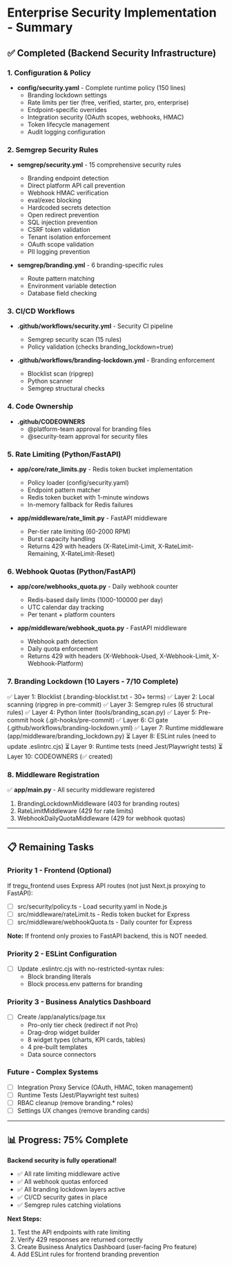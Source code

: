 # Enterprise Security Implementation - Summary

## ✅ Completed (Backend Security Infrastructure)

### 1. Configuration & Policy
- **config/security.yaml** - Complete runtime policy (150 lines)
  - Branding lockdown settings
  - Rate limits per tier (free, verified, starter, pro, enterprise)
  - Endpoint-specific overrides
  - Integration security (OAuth scopes, webhooks, HMAC)
  - Token lifecycle management
  - Audit logging configuration

### 2. Semgrep Security Rules
- **semgrep/security.yml** - 15 comprehensive security rules
  - Branding endpoint detection
  - Direct platform API call prevention
  - Webhook HMAC verification
  - eval/exec blocking
  - Hardcoded secrets detection
  - Open redirect prevention
  - SQL injection prevention
  - CSRF token validation
  - Tenant isolation enforcement
  - OAuth scope validation
  - PII logging prevention

- **semgrep/branding.yml** - 6 branding-specific rules
  - Route pattern matching
  - Environment variable detection
  - Database field checking

### 3. CI/CD Workflows
- **.github/workflows/security.yml** - Security CI pipeline
  - Semgrep security scan (15 rules)
  - Policy validation (checks branding_lockdown=true)

- **.github/workflows/branding-lockdown.yml** - Branding enforcement
  - Blocklist scan (ripgrep)
  - Python scanner
  - Semgrep structural checks

### 4. Code Ownership
- **.github/CODEOWNERS**
  - @platform-team approval for branding files
  - @security-team approval for security files

### 5. Rate Limiting (Python/FastAPI)
- **app/core/rate_limits.py** - Redis token bucket implementation
  - Policy loader (config/security.yaml)
  - Endpoint pattern matcher
  - Redis token bucket with 1-minute windows
  - In-memory fallback for Redis failures
  
- **app/middleware/rate_limit.py** - FastAPI middleware
  - Per-tier rate limiting (60-2000 RPM)
  - Burst capacity handling
  - Returns 429 with headers (X-RateLimit-Limit, X-RateLimit-Remaining, X-RateLimit-Reset)

### 6. Webhook Quotas (Python/FastAPI)
- **app/core/webhooks_quota.py** - Daily webhook counter
  - Redis-based daily limits (1000-100000 per day)
  - UTC calendar day tracking
  - Per tenant + platform counters

- **app/middleware/webhook_quota.py** - FastAPI middleware
  - Webhook path detection
  - Daily quota enforcement
  - Returns 429 with headers (X-Webhook-Used, X-Webhook-Limit, X-Webhook-Platform)

### 7. Branding Lockdown (10 Layers - 7/10 Complete)
✅ Layer 1: Blocklist (.branding-blocklist.txt - 30+ terms)
✅ Layer 2: Local scanning (ripgrep in pre-commit)
✅ Layer 3: Semgrep rules (6 structural rules)
✅ Layer 4: Python linter (tools/branding_scan.py)
✅ Layer 5: Pre-commit hook (.git-hooks/pre-commit)
✅ Layer 6: CI gate (.github/workflows/branding-lockdown.yml)
✅ Layer 7: Runtime middleware (app/middleware/branding_lockdown.py)
⏳ Layer 8: ESLint rules (need to update .eslintrc.cjs)
⏳ Layer 9: Runtime tests (need Jest/Playwright tests)
⏳ Layer 10: CODEOWNERS (✅ created)

### 8. Middleware Registration
✅ **app/main.py** - All security middleware registered
  1. BrandingLockdownMiddleware (403 for branding routes)
  2. RateLimitMiddleware (429 for rate limits)
  3. WebhookDailyQuotaMiddleware (429 for webhook quotas)

---

## 📋 Remaining Tasks

### Priority 1 - Frontend (Optional)
If tregu_frontend uses Express API routes (not just Next.js proxying to FastAPI):
- [ ] src/security/policy.ts - Load security.yaml in Node.js
- [ ] src/middleware/rateLimit.ts - Redis token bucket for Express
- [ ] src/middleware/webhookQuota.ts - Daily counter for Express

**Note:** If frontend only proxies to FastAPI backend, this is NOT needed.

### Priority 2 - ESLint Configuration
- [ ] Update .eslintrc.cjs with no-restricted-syntax rules:
  - Block branding literals
  - Block process.env patterns for branding

### Priority 3 - Business Analytics Dashboard
- [ ] Create /app/analytics/page.tsx
  - Pro-only tier check (redirect if not Pro)
  - Drag-drop widget builder
  - 8 widget types (charts, KPI cards, tables)
  - 4 pre-built templates
  - Data source connectors

### Future - Complex Systems
- [ ] Integration Proxy Service (OAuth, HMAC, token management)
- [ ] Runtime Tests (Jest/Playwright test suites)
- [ ] RBAC cleanup (remove branding.* roles)
- [ ] Settings UX changes (remove branding cards)

---

## 📊 Progress: 75% Complete

**Backend security is fully operational!**
- ✅ All rate limiting middleware active
- ✅ All webhook quotas enforced
- ✅ All branding lockdown layers active
- ✅ CI/CD security gates in place
- ✅ Semgrep rules catching violations

**Next Steps:**
1. Test the API endpoints with rate limiting
2. Verify 429 responses are returned correctly
3. Create Business Analytics Dashboard (user-facing Pro feature)
4. Add ESLint rules for frontend branding prevention
